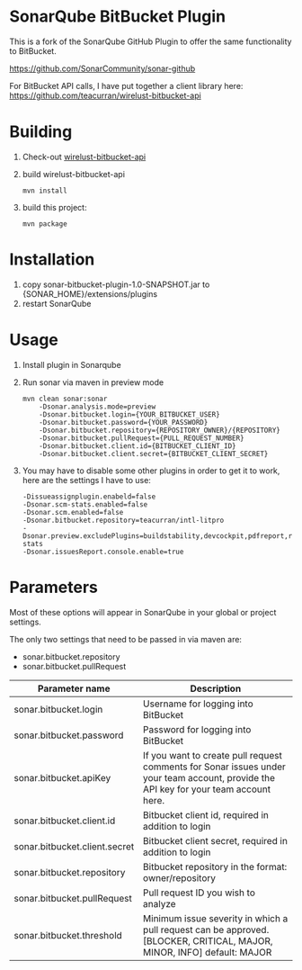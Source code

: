 # SonarQube BitBucket Plugin

This is a fork of the SonarQube GitHub Plugin to offer the same functionality to BitBucket.

https://github.com/SonarCommunity/sonar-github

For BitBucket API calls, I have put together a client library here:
https://github.com/teacurran/wirelust-bitbucket-api

# Building

1. Check-out [wirelust-bitbucket-api](https://github.com/teacurran/wirelust-bitbucket-api)
2. build wirelust-bitbucket-api

    ```
    mvn install
    ```

3. build this project:
    ```
    mvn package
    ```

# Installation

1. copy sonar-bitbucket-plugin-1.0-SNAPSHOT.jar to {SONAR_HOME}/extensions/plugins
2. restart SonarQube

# Usage

1. Install plugin in Sonarqube 
2. Run sonar via maven in preview mode 

    ```
    mvn clean sonar:sonar 
        -Dsonar.analysis.mode=preview
        -Dsonar.bitbucket.login={YOUR_BITBUCKET_USER}
        -Dsonar.bitbucket.password={YOUR_PASSWORD}
        -Dsonar.bitbucket.repository={REPOSITORY_OWNER}/{REPOSITORY}
        -Dsonar.bitbucket.pullRequest={PULL_REQUEST_NUMBER}
        -Dsonar.bitbucket.client.id={BITBUCKET_CLIENT_ID}
        -Dsonar.bitbucket.client.secret={BITBUCKET_CLIENT_SECRET}
    ```

3. You may have to disable some other plugins in order to get it to work, here are the settings I have to use:

    ```
    -Dissueassignplugin.enabeld=false
    -Dsonar.scm-stats.enabled=false
    -Dsonar.scm.enabled=false
    -Dsonar.bitbucket.repository=teacurran/intl-litpro
    -Dsonar.preview.excludePlugins=buildstability,devcockpit,pdfreport,report,views,jira,buildbreaker,issueassign,scm,scm-stats 
    -Dsonar.issuesReport.console.enable=true
    ```

# Parameters

Most of these options will appear in SonarQube in your global or project settings. 

The only two settings that need to be passed in via maven are:

* sonar.bitbucket.repository
* sonar.bitbucket.pullRequest


| Parameter name                               | Description                                                                                                                           |
|----------------------------------------------|---------------------------------------------------------------------------------------------------------------------------------------|
| sonar.bitbucket.login                        | Username for logging into BitBucket                                                                                                   |
| sonar.bitbucket.password                     | Password for logging into BitBucket                                                                                                   |
| sonar.bitbucket.apiKey                       | If you want to create pull request comments for Sonar issues under your team account, provide the API key for your team account here. |
| sonar.bitbucket.client.id                    | Bitbucket client id, required in addition to login                                                                                    |
| sonar.bitbucket.client.secret                | Bitbucket client secret, required in addition to login                                                                                |
| sonar.bitbucket.repository                   | Bitbucket repository in the format: owner/repository                                                                                  |
| sonar.bitbucket.pullRequest                  | Pull request ID you wish to analyze                                                                                                   |
| sonar.bitbucket.threshold                    | Minimum issue severity in which a pull request can be approved. [BLOCKER, CRITICAL, MAJOR, MINOR, INFO] default: MAJOR                |


